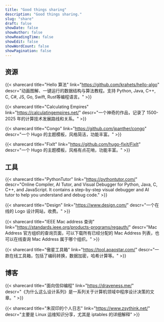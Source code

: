 ```yaml
---
title: "Good things sharing"
description: "Good things sharing."
slug: "share"
draft: false
showDate: false
showAuthor: false
showReadingTime: false
showEdit: false
showWordCount: false
showPagination: false
---
```


## 资源

{{< sharecard title="Hello 算法" link="https://github.com/krahets/hello-algo"
descr="动画图解、一键运行的数据结构与算法教程。支持 Python, Java, C++, C, C#, JS, Go, Swift, Rust等编程语言。" >}}

{{< sharecard title="Calculating Empires" link="https://calculatingempires.net/"
descr="一个神奇的作品，记录了 1500-2025 年的计算技术发展路线和关系。" >}}

{{< sharecard title="Congo" link="https://github.com/jpanther/congo"
descr="一个 Hugo 的主题模板，风格简洁，功能丰富。" >}}

{{< sharecard title="FixIt" link="https://github.com/hugo-fixit/FixIt"
descr="一个 Hugo 的主题模板，风格有点花哨，功能丰富。" >}}

## 工具

{{< sharecard title="PythonTutor" link="https://pythontutor.com/"
descr="Online Compiler, AI Tutor, and Visual Debugger for Python, Java, C, C++, and JavaScript. It contains a step-by-step visual debugger and AI tutor to help you understand and debug code." >}}

{{< sharecard title="Design" link="https://www.design.com/"
descr="一个在线的 Logo 设计网站，收费。" >}}

{{< sharecard title="IEEE Mac address 查询" link="https://standards.ieee.org/products-programs/regauth/"
descr="Mac Address 官方组织的查询页面，可以下载所有已经分配的 Mac Address 列表，也可以在线查询 Mac Address 属于哪个组织。" >}}

{{< sharecard title="傲星工具箱" link="https://tool.aoaostar.com/"
descr="一款在线工具箱，包括了编码转换，数据加密，哈希计算等。" >}}

## 博客

{{< sharecard title="面向信仰编程" link="https://draveness.me/"
descr="《为什么这么设计系列》是一系列关于计算机领域中程序设计决策的文章。" >}}

{{< sharecard title="朱双印的个人日志" link="https://www.zsythink.net/"
descr="主要是 Linux 运维知识分享，尤其是 iptables 的详细解释" >}}